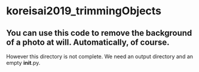 # koreisai2019_trimmingObjects

## You can use this code to remove the background of a photo at will. Automatically, of course.
However this directory is not complete. We need an output directory and an empty __init__.py.
